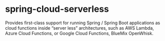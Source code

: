 # spring-cloud-serverless
Provides first-class support for running Spring / Spring Boot applications as cloud functions inside “server less” architectures, such as AWS Lambda, Azure Cloud Functions, or Google Cloud Functions, BlueMix OpenWhisk.
